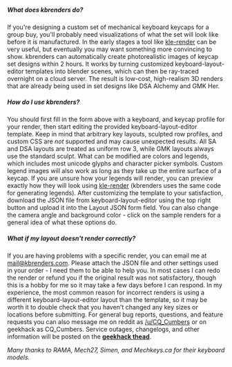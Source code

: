 ##### What does kbrenders do?

If you're designing a custom set of mechanical keyboard keycaps for a group buy, you'll probably need visualizations of what the set will look like before it is manufactured. In the early stages a tool like [kle-render](http://kle-render.herokuapp.com) can be very useful, but eventually you may want something more convincing to show. kbrenders can automatically create photorealistic images of keycap set designs within 2 hours. It works by turning customized keyboard-layout-editor templates into blender scenes, which can then be ray-traced overnight on a cloud server. The result is low-cost, high-realism 3D renders that are already being used in set designs like DSA Alchemy and GMK Her.

##### How do I use kbrenders?

You should first fill in the form above with a keyboard, and keycap profile for your render, then start editing the provided keyboard-layout-editor template. Keep in mind that arbitrary key layouts, sculpted row profiles, and custom CSS are *not* supported and may cause unexpected results. All SA and DSA layouts are treated as uniform row 3, while GMK layouts always use the standard sculpt. What can be modified are colors and legends, which includes most unicode glyphs and character picker symbols. Custom legend images will also work as long as they take up the entire surface of a keycap. If you are unsure how your legends will render, you can preview exactly how they will look using [kle-render](http://kle-render.herokuapp.com) (kbrenders uses the same code for generating legends). After customizing the template to your satisfaction, download the JSON file from keyboard-layout-editor using the top right button and upload it into the Layout JSON form field. You can also change the camera angle and background color - click on the sample renders for a general idea of what these options do.

##### What if my layout doesn't render correctly?

If you are having problems with a specific render, you can email me at mail@kbrenders.com. Please attach the JSON file and other settings used in your order - I need them to be able to help you. In most cases I can redo the render or refund you if the original result was not satisfactory, though this is a hobby for me so it may take a few days before I can respond. In my experience, the most common reason for incorrect renders is using a different keyboard-layout-editor layout than the template, so it may be worth it to double check that you haven't changed any key sizes or locations before submitting. For general bug reports, questions, and feature requests you can also message me on reddit as [/u/CQ_Cumbers](http://reddit.com/u/CQ_Cumbers) or on geekhack as CQ_Cumbers. Service outages, changelogs, and other information will be posted on the **[geekhack thead](https://geekhack.org/index.php?topic=92666.0)**. 

*Many thanks to RAMA, Mech27, Simen, and Mechkeys.ca for their keyboard models.*
